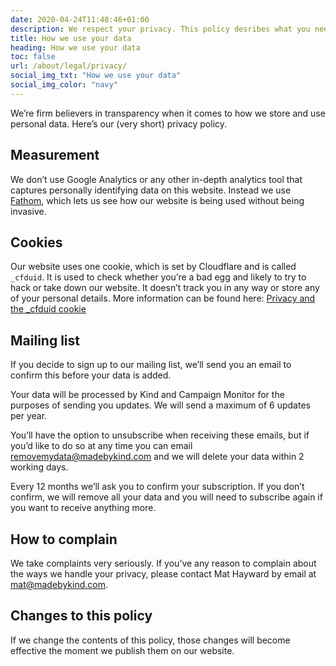 ```yaml
---
date: 2020-04-24T11:48:46+01:00
description: We respect your privacy. This policy desribes what you need to know.
title: How we use your data
heading: How we use your data
toc: false
url: /about/legal/privacy/
social_img_txt: "How we use your data"
social_img_color: "navy"
---
```


We’re firm believers in transparency when it comes to how we store and use personal data. Here’s our (very short) privacy policy.

## Measurement

We don’t use Google Analytics or any other in-depth analytics tool that captures personally identifying data on this website. Instead we use [Fathom](https://usefathom.com/), which lets us see how our website is being used without being invasive.

## Cookies

Our website uses one cookie, which is set by Cloudflare and is called `_cfduid`. It is used to check whether you’re a bad egg and likely to try to hack or take down our website. It doesn’t track you in any way or store any of your personal details. More information can be found here: [Privacy and the _cfduid cookie](https://developers.cloudflare.com/fundamentals/reference/policies-compliances/cloudflare-cookies/)

## Mailing list

If you decide to sign up to our mailing list, we’ll send you an email to confirm this before your data is added.

Your data will be processed by Kind and Campaign Monitor for the purposes of sending you updates. We will send a maximum of 6 updates per year.

You’ll have the option to unsubscribe when receiving these emails, but if you’d like to do so at any time you can email [removemydata@madebykind.com](mailto:removemydata@madebykind.com) and we will delete your data within 2 working days.

Every 12 months we’ll ask you to confirm your subscription. If you don’t confirm, we will remove all your data and you will need to subscribe again if you want to receive anything more. 


## How to complain

We take complaints very seriously. If you’ve any reason to complain about the ways we handle your privacy, please contact Mat Hayward by email at <a href="mailto:mat@madebykind.com">mat@madebykind.com</a>.
## Changes to this policy

If we change the contents of this policy, those changes will become effective the moment we publish them on our website.